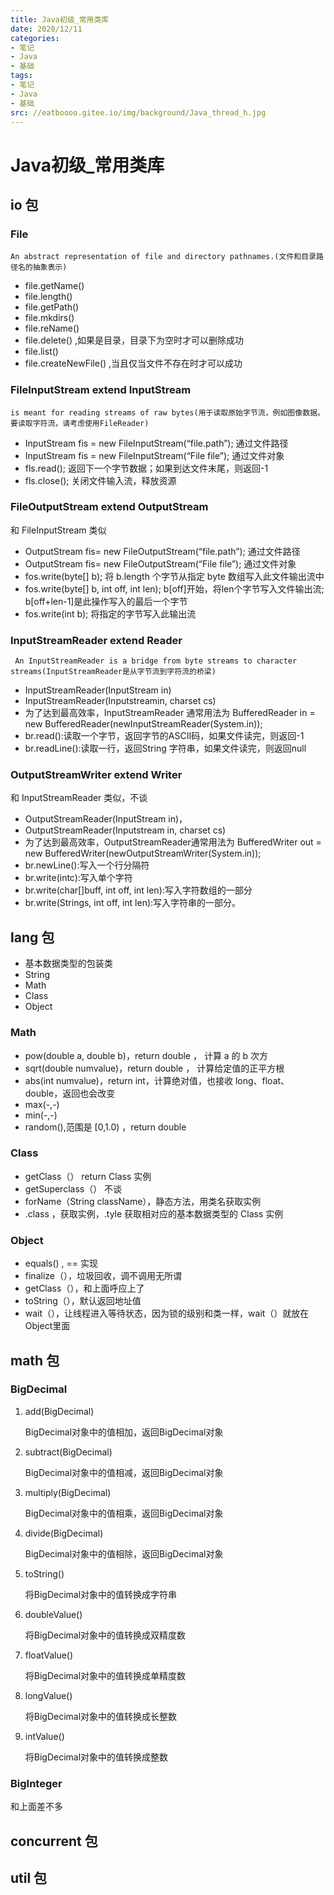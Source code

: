 ```yaml
---
title: Java初级_常用类库
date: 2020/12/11
categories:
- 笔记
- Java
- 基础
tags:
- 笔记
- Java
- 基础
src: //eatboooo.gitee.io/img/background/Java_thread_h.jpg
---
```

# Java初级_常用类库

## io 包

### File

```An abstract representation of file and directory pathnames.(文件和目录路径名的抽象表示)```

- file.getName()
- file.length()
- file.getPath()
- file.mkdirs()
- file.reName()
- file.delete() ,如果是目录，目录下为空时才可以删除成功
- file.list()
- file.createNewFile() ,当且仅当文件不存在时才可以成功

### FileInputStream  extend InputStream

```is meant for reading streams of raw bytes(用于读取原始字节流，例如图像数据。 要读取字符流，请考虑使用FileReader)```

- InputStream fis = new FileInputStream(“file.path”); 通过文件路径
- InputStream fis = new FileInputStream(“File file”); 通过文件对象
- fls.read(); 返回下一个字节数据；如果到达文件末尾，则返回-1 
- fls.close(); 关闭文件输入流，释放资源

### FileOutputStream extend OutputStream

和 FileInputStream  类似

- OutputStream fis= new FileOutputStream(“file.path”); 通过文件路径
- OutputStream fis= new FileOutputStream(“File file”); 通过文件对象
- fos.write(byte[] b); 将 b.length 个字节从指定 byte 数组写入此文件输出流中
- fos.write(byte[] b, int off, int len); b[off]开始，将len个字节写入文件输出流; b[off+len-1]是此操作写入的最后一个字节
- fos.write(int b); 将指定的字节写入此输出流

### InputStreamReader extend Reader

``` An InputStreamReader is a bridge from byte streams to character streams(InputStreamReader是从字节流到字符流的桥梁)```

- InputStreamReader(InputStream in)
- InputStreamReader(Inputstreamin, charset cs)
- 为了达到最高效率，InputStreamReader 通常用法为 BufferedReader in = new BufferedReader(newInputStreamReader(System.in));
- br.read():读取一个字节，返回字节的ASCII码，如果文件读完，则返回-1
- br.readLine():读取一行，返回String 字符串，如果文件读完，则返回null

### OutputStreamWriter extend Writer

和 InputStreamReader 类似，不谈

- OutputStreamReader(InputStream in)，
- OutputStreamReader(Inputstream in, charset cs)
- 为了达到最高效率，OutputStreamReader通常用法为 BufferedWriter out = new BufferedWriter(newOutputStreamWriter(System.in));
- br.newLine():写入一个行分隔符
- br.write(intc):写入单个字符
- br.write(char[]buff, int off, int len):写入字符数组的一部分
- br.write(Strings, int off, int len):写入字符串的一部分。

## lang 包

- 基本数据类型的包装类
- String
- Math
- Class
- Object

###  Math

- pow(double a, double b)，return double ， 计算 a 的 b 次方
- sqrt(double numvalue)，return double ， 计算给定值的正平方根
- abs(int numvalue)，return int，计算绝对值，也接收 long、float、double，返回也会改变
- max(-,-)
- min(-,-)
- random(),范围是 [0,1.0) ，return double

### Class

- getClass（） return Class 实例
- getSuperclass（） 不谈
- forName（String className），静态方法，用类名获取实例
- .class ，获取实例，.tyle 获取相对应的基本数据类型的 Class 实例

### Object

- equals() ,  == 实现
- finalize（），垃圾回收，调不调用无所谓
- getClass（），和上面呼应上了
- toString（），默认返回地址值
- wait（），让线程进入等待状态，因为锁的级别和类一样，wait（）就放在Object里面

## math 包

### BigDecimal

1. add(BigDecimal)

   BigDecimal对象中的值相加，返回BigDecimal对象

2. subtract(BigDecimal)

   BigDecimal对象中的值相减，返回BigDecimal对象

3. multiply(BigDecimal)

   BigDecimal对象中的值相乘，返回BigDecimal对象

4. divide(BigDecimal)

   BigDecimal对象中的值相除，返回BigDecimal对象

5. toString()

   将BigDecimal对象中的值转换成字符串

6. doubleValue()

   将BigDecimal对象中的值转换成双精度数

7. floatValue()

   将BigDecimal对象中的值转换成单精度数

8. longValue()

   将BigDecimal对象中的值转换成长整数

9. intValue()

   将BigDecimal对象中的值转换成整数

### BigInteger

和上面差不多

## concurrent 包

## util 包

